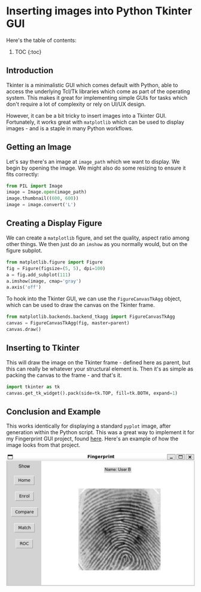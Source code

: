 # Inserting images into Python Tkinter GUI

Here's the table of contents:

1. TOC
{:toc}

## Introduction
Tkinter is a minimalistic GUI which comes default with Python, able to access the underlying Tcl/Tk libraries which come as part of the operating system. This makes it great for implementing simple GUIs for tasks which don't require a lot of complexity or rely on UI/UX design.

However, it can be a bit tricky to insert images into a Tkinter GUI. Fortunately, it works great with `matplotlib` which can be used to display images - and is a staple in many Python workflows.

## Getting an Image
Let's say there's an image at `image_path` which we want to display. We begin by opening the image. We might also do some resizing to ensure it fits correctly:

```python
from PIL import Image
image = Image.open(image_path)
image.thumbnail((600, 600))
image = image.convert('L')
```

## Creating a Display Figure
We can create a `matplotlib` figure, and set the quality, aspect ratio among other things. We then just do an `imshow` as you normally would, but on the figure subplot.

```python
from matplotlib.figure import Figure
fig = Figure(figsize=(5, 5), dpi=100)
a = fig.add_subplot(111)
a.imshow(image, cmap='gray')
a.axis('off') 
```

To hook into the Tkinter GUI, we can use the `FigureCanvasTkAgg` object, which can be used to draw the canvas on the Tkinter frame.

```python
from matplotlib.backends.backend_tkagg import FigureCanvasTkAgg
canvas = FigureCanvasTkAgg(fig, master=parent)
canvas.draw()
```
## Inserting to Tkinter
This will draw the image on the Tkinter frame - defined here as parent, but this can really be whatever your structural element is. Then it's as simple as packing the canvas to the frame - and that's it.
```python
import tkinter as tk
canvas.get_tk_widget().pack(side=tk.TOP, fill=tk.BOTH, expand=1)
```

## Conclusion and Example
This works identically for displaying a standard `pyplot` image, after generation within the Python script. This was a great way to implement it for my Fingerprint GUI project, found [here](https://github.com/jdw5/elec4630-fingerprint-gui). Here's an example of how the image looks from that project.

![](/images/tkinter_gui_example.png "Example tkinter gui with image")
